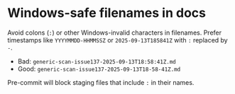 # Windows-safe filenames in docs

Avoid colons (`:`) or other Windows-invalid characters in filenames.
Prefer timestamps like `YYYYMMDD-HHMMSSZ` or `2025-09-13T185841Z` with `:` replaced by `-`.

- Bad: `generic-scan-issue137-2025-09-13T18:58:41Z.md`
- Good: `generic-scan-issue137-2025-09-13T18-58-41Z.md`

Pre-commit will block staging files that include `:` in their names.
